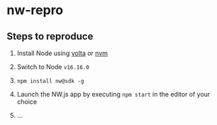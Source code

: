 # nw-repro

## Steps to reproduce

1. Install Node using [volta](https://volta.sh/) or [nvm](https://github.com/nvm-sh/nvm)

1. Switch to Node `v16.16.0`

1. `npm install nw@sdk -g`

1. Launch the NW.js app by executing `npm start` in the editor of your choice

1. ...
